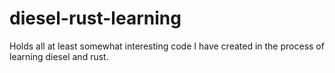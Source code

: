 # diesel-rust-learning
Holds all at least somewhat interesting code I have created in the process of learning diesel and rust.
